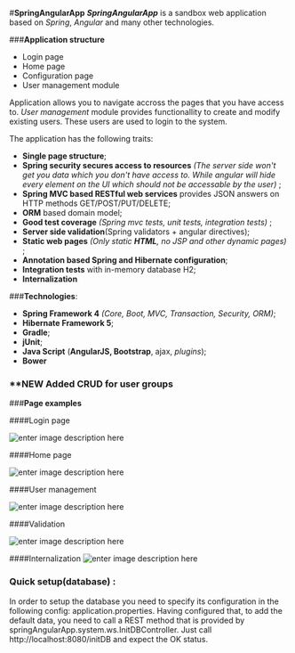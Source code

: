 #**SpringAngularApp**
***SpringAngularApp*** is a sandbox web application based on *Spring*, *Angular* and many other technologies.

###**Application structure**

 - Login page
 - Home page
 - Configuration page
 - User management module

Application allows you to navigate accross the pages that you have access to.  *User management* module provides functionallity to create and modify existing users. These users are used to login to the system. 

The application has the following traits:

 - **Single page structure**;
 - **Spring security secures access to resources** *(The server side won't get you data which you don't have access to. While angular will hide every element on the UI which should not be accessable by the user)* ;
 - **Spring MVC based RESTful web services** provides JSON answers on HTTP methods GET/POST/PUT/DELETE;
 - **ORM** based domain model;
 - **Good test coverage** *(Spring mvc tests, unit tests, integration tests)* ;
 - **Server side validation**(Spring validators + angular directives);
 - **Static web pages** *(Only static **HTML**, no JSP and other dynamic pages)* ;
 - **Annotation based Spring and Hibernate configuration**;
 - **Integration tests** with in-memory database H2;
 - **Internalization**

###**Technologies**:

 - **Spring Framework 4** *(Core, Boot, MVC, Transaction, Security, ORM)*;
 - **Hibernate Framework 5**;
 - **Gradle**;
 - **jUnit**;
 - **Java Script** (**AngularJS, Bootstrap**, ajax, *plugins*);
 -  **Bower**

### **NEW Added CRUD for user groups 

 ###**Page examples** 

####Login page

 ![enter image description here](https://lh3.googleusercontent.com/WvFIAOKcX25DqV_yfnBzKR0PZCTlPoUV6TObmGPumaMnMS9VlM3RbfCz_QeXNwi-dDDoANVPjHE88BBhhe8YmK7HfogBBJgDNrx07sxxKyJL419jSaD_0OmoUeSKsP8yNabSGiECanEdxIXurES9-wIgJ3ooiDTSpb_gRkfPHIIsMqcaKsNfUtcUfFqeux5e26Pi6EoEGFpZa2jyI3APhHYQCZFP1I7ATYkrHAQK9PY5l3MFBo6DEKsNnT27KcF9iMMrI_A39qaXp041wDO0CqmfcO6PbQJu8hdhxhe9QUsI2A3OWvJM_0vnDIFq3TT7MfdG-kIdoMlBIx8uCNm-dYoB10AhloxvBPRN7hFA_IqHHH6OYhw_iHDxvty5_MD-jqcwBI0SjrjD8gAhHdZLC4gbonajRiUzJKuo2qcxH4ocKchpbgW5oKvPccQNnzNQSLXhmbKJYFn4EBBDxxKcwkkiAVfcpRzRK23xfKQUABOwBepwSh6By3G3hxnWByG_zpKr07lkf6UZxZi6ZMu7bc-KGepsfrSbUB577J87Gbo_LbX6slAvvO2lVum4pZjPRuxp=w1436-h903-no)

####Home page
 
 ![enter image description here](https://lh3.googleusercontent.com/2urbw8n-TYkkDRX_Itf8wMUqnttqVvj7-OssDeYY1u8tWIH6z1zBtCujYyUx9OYpRg8w_5U6h4Y-n0LvIujpQqu5NziGnFUp4royzP677Ik8j1myJZBNUpIpEaj_R1rTNLiEQzSDfFFnV5SjZVFsPF9EBsJGeb6p2AM3vpZf4OB_qmGeI77-NLKt7Hdab6VqXuf6Fkyds6k7KSHBU4qOWTRu5TwW01jME5W1HuVx3NWtCDUtQ7BzqVIAegkvcrFUqkKkZFjFTGbNmoaBv1Kr-qRBR_7bptyoJ2Hi8KTKEyXPOkD3PhmQkInnnuSK7lweafA3ZG9jg7L4KdOlf_yuh_-pqhlUAXxLVAMzi3F8JxQLxdejdRDr2a2DKciBWGDbd4Brl94Hr6aU1S-mo-LI5MYHcdc9oAgNLLvht41BTSab5WJfnAgPZegc9N86xDvgD-HhKyOuBF0S9UsOiHtqnBsvBdEtIPgDbYSUPzll5rS0_ADG6NEc2MJo_Ca_RLtmCW6HZb6hPklT9OpcmkoBi4LMPy1zu-u8kQZfUa5LqRfF-tV-617wEK6W20karPf_1mDa=w1415-h904-no)
 
####User management

![enter image description here](https://lh3.googleusercontent.com/29LT1VM7T9odjuZ0o3zFT77Kt6CQxNxXy4rWLCkDnWsqG4VVOPJTOL2-rN5id_ITNeJ2DeS0e4xu8TrRirku-LJlMqLpmwHLad3-JNK54AZeFgdGrpHaSxxIZDbuSPP4xqznp1dvy-yA1fSmNcdo2-D93wc6WLPXfrypmrle7ADqyxBtowTQI8ZmfZAK6MOaMPyuP34fdmm8mumzC_NCXbFbewuHpbZhvQ0MgQqzYX_Jgzne4Reod58zHnx_v8bUVa_75IQe_W-KebEkBqNZ0Fo-_wHDzjq40ohjjb3Ko02BPgLBEz4jffpP6DVFLfvBMBDMXFFNdlq6aVSk5jvQ1q6c4qH5Ps_yhw_9YIvWaz66orUIxEUFLclN9P3f6u0hBTKcGca1YDwasDIJiXW1-2yeqXnBtDkXuV216OQy8RkcHevsEjTlrJiDtmZT21y6bstEdAZNUSbN1I4RH1lPMS_7O9vLneIaVs3M1DxbjcU9bx_i5QwEFhHVnUAJnQZ9beUvSkAcVGaMqpbn64c1eem1IMog18dvfZvZGvClOlxODYfJaDwGYSLS6Ku-d_oJoNif=w1444-h574-no)

####Validation

![enter image description here](https://lh3.googleusercontent.com/J-BZy7dfHy7xZI8VGQVFjjMrXlU7az5X0MU5T8EVz9ebwh7bGC0VIyjCc9yT45snG6KHne5BLd4hS2ePgzrWQevn-Zozr49aGj5nfvpYaCez5LLnhKQpT8h3tUL7LZ-Fm55078OsypkMxmKdmPGSJZ5uWxq7Lx7mx7Tc4EWV7Qvig6HzUa5woTlxfMsyyMisQbSN_wjhv7eJLbSQASbdRzz0pJTwvuqX-RC7-BvVHASiMwhxfWi9PK8uxM2q4w1cgkJkVquqRHBVRu9_vPtAm6uatXOjRQlevU38hjlJkPUi92Nsj1snYQZwsa_51MeiFc4MC-wOQt-8-Y8_hrFmJIRqE1ywrXLwzXQNGIfyGgKseXhLC_Qr4fo19H-aKfLMtnMSrqshi4khBApcjFedtbv-sa9hdVuTJHwrB0AkOmD-zM5hsvGXK61K7EBR5CIajeEFGjekVotb-u2_tjp6f6VlIKLa7eqvBpUWGgRJOcXO69RBhetKI-lgJSkhGt_4x2XMxWKgD96OBuxT1HbpcnWk5eBnLqyRGAwl3xwng-NWJjbzvF6-8E3j2uy3W7GsQ9TF=w1446-h904-no)

####Internalization
![enter image description here](https://lh3.googleusercontent.com/8Vrbod_Kpr6JJom6oaakVf71dUsyPstA7krxanGwpVpkyl5GWG6-PJs6l273iw4y15-RjjEbwCG0IheqZ-8eDmX-hcAC20BIXPBHvM4DfIwkT2dNdcBL9muu4Pg-jttATmxIK-kGzZOQU6eEuMG1rACdFvY72dipW4PX8wI-RNKpHAUj38BhDyROhWzIbOLQg2flCM56qMrk6kaAKlNeim0Ysmidat8rrc6NbtfkDRC3s3qDxluNzrADv2f7v9WS6T1JOPUVIhl1XxySYalGKcL-nmfmc7Kbn2EVflf2-kXZsgQuesm-d-3CJlyZz0OTY5pwOaYcU8r7TQcrskPJpnGSppc-hx0umkw1FnScoGuDMv3Hqkh1ao3FQb7BasvkmSlrCnmdizKwPEOljoOkpvijZnMN6thPWFOQd-g_L-TIp7k2-MskTnoNAIDOVryG4yworp1iQR0QnACvDtC7iBtnnHAdDFjANbYwAXASsP07UxiijS25t-YaAB2fFmlYgPx7Um8Dp7rdrzuL3cM7Uwg8QNbURMKOM4myfsD_NKq-eIvdRP5-1MUfBN1zd-RRmvvT=w1425-h899-no)

### Quick setup(database) :

In order to setup the database you need to specify its configuration in the following config:
application.properties.
Having configured that, to add the default data, you need to call a REST method that is provided by springAngularApp.system.ws.InitDBController. 
Just call http://localhost:8080/initDB and expect the OK status. 
